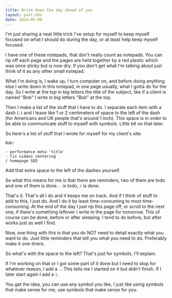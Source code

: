 ```yaml
---
title: Write down the day ahead of you
layout: post.hbs
date: 2014-05-08
---
```


I'm just sharing a neat little trick I've setup for myself to keep myself
focused on what I should do during the day, or at least help keep myself
focused.

I have one of these notepads, that don't really count as notepads.  You can rip
off each page and the pages are held together by a red plastic which was once
sticky but is now dry. If you don't get what I'm talking about just think of it
as any other small notepad.

What I'm doing is, I wake up, I turn computer on, and before doing anything else
I write down in this notepad, in one page usually, what I gotta do for the day.
So I write at the top in big letters the title of the subject, like if a client
is named "Bob" I write in big letters "Bob" at the top.

Then I make a list of the stuff that I have to do. I separate each item with a
dash (`-`) and I leave like 1 or 2 centimeters of space to the left of the dash
(for Americans and UK people that's around 1 inch).  This space is in order to
be able to communicate stuff to myself with symbols.  Little bit on that later.

So here's a list of stuff that I wrote for myself for my client's site:

```
Bob:

- performance meta 'title'
- fix videos centering
/ homepage SEO
```

Add that extra space to the left of the dashes yourself.

So what this means for me is that there are reminders, two of them are todo and
one of them is done. `-` is todo, `/` is done.

That's it.  That's all I do and it keeps me on track.  And if I think of stuff
to add to this, I just do.  And I do it by least time-consuming to most
time-consuming.  At the end of the day I just rip this page off, or scroll to
the next one, if there's something leftover I write in the page for tomorrow.
This of course can be done, before or after sleeping.  I tend to do before, but
after works just as well I find.

Now, one thing with this is that you do NOT need to detail exactly what you want
to do.  Just little reminders that tell you what you need to do.  Preferably
make it one-liners.

So what's with the space to the left?  That's just for symbols.  I'll explain.

If I'm working on that or I got some part of it done but I need to stop for
whatever reason, I add a `.`.  This tells me I started on it but didn't finish.
If I later start again I add a `|`.

You get the idea, you can use any symbol you like, I just like using symbols
that make sense for me, use symbols that make sense for you.
